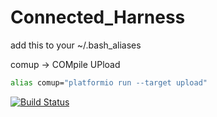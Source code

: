 # Connected_Harness

add this to your ~/.bash_aliases

comup -> COMpile UPload
```bash
alias comup="platformio run --target upload"
```

[![Build Status](https://travis-ci.com/samdup123/Connected_Harness.svg?token=z3jjUitzQytYUCz64YnH&branch=master)](https://travis-ci.com/samdup123/Connected_Harness)
